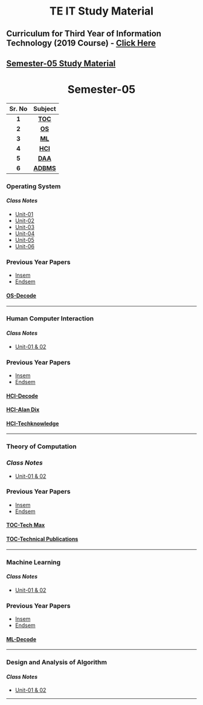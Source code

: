 <h1 id="teit" align="center">TE IT Study Material</h1>

## Curriculum for Third Year of Information Technology (2019 Course) - [Click Here](https://drive.google.com/file/d/1JU0cGm9Ke110HEJLuaxi2hO1fmOEt47h/view)

## [Semester-05 Study Material](#Semester-05)

<h1 id="Semester-05" align="center">Semester-05</h1>

| **Sr. No** |     **Subject**     |
| :--------: | :-----------------: |
|   **1**    |   **[TOC](#TOC)**   |
|   **2**    |    **[OS](#OS)**    |
|   **3**    |    **[ML](#ML)**    |
|   **4**    |   **[HCI](#HCI)**   |
|   **5**    |   **[DAA](#DAA)**   |
|   **6**    | **[ADBMS](#ADBMS)** |

<h3 id='OS'>Operating System</h3>

#### _Class Notes_

- [Unit-01](https://drive.google.com/drive/folders/10RGFxDsu85yJybzjgMyh1z4AU8GuHmWF)
- [Unit-02](https://drive.google.com/drive/folders/1eBuOZJF79RC4rjSF6zlPhJGahW1zc9OZ)
- [Unit-03](https://drive.google.com/drive/folders/1JNdF1tQC05qDb3Lx_P89aM7CjMs1kzJm)
- [Unit-04](https://drive.google.com/drive/folders/1fVG4VoliRXxNOrwOINvhbqQTYJOznkvk)
- [Unit-05](https://drive.google.com/drive/folders/1yT0G_oziaPozZkDGEPbNn1LiQBgHISCq)
- [Unit-06](https://drive.google.com/drive/folders/1HeFSYyGaeLBv5y2A-Co2ani5HZMTBshr)

### Previous Year Papers

- [Insem](https://drive.google.com/drive/folders/12EVtlUCOijs-BPQAKEqGVTEaGYTZ5uGl)
- [Endsem](https://drive.google.com/drive/folders/1v-bYVV4w9EftTbOdcxsolTp200FdZTcZ)

#### [OS-Decode](https://drive.google.com/drive/folders/1kz4_sKMtytRWWaEa3DwGrJsi4mWXZz5k)

<hr>

<h3 id='HCI'>Human Computer Interaction</h3>

#### _Class Notes_

- [Unit-01 & 02](https://drive.google.com/drive/folders/1WIqK1LR7BhUjEKMRZcOOufH8RK_ebEnm)

<!-- - [Unit-02](https://drive.google.com/drive/folders/1eBuOZJF79RC4rjSF6zlPhJGahW1zc9OZ)
- [Unit-03](https://drive.google.com/drive/folders/1JNdF1tQC05qDb3Lx_P89aM7CjMs1kzJm)
- [Unit-04](https://drive.google.com/drive/folders/1fVG4VoliRXxNOrwOINvhbqQTYJOznkvk)
- [Unit-05](https://drive.google.com/drive/folders/1yT0G_oziaPozZkDGEPbNn1LiQBgHISCq)
- [Unit-06](https://drive.google.com/drive/folders/1HeFSYyGaeLBv5y2A-Co2ani5HZMTBshr) -->

### Previous Year Papers

- [Insem](https://drive.google.com/drive/folders/12EVtlUCOijs-BPQAKEqGVTEaGYTZ5uGl)
- [Endsem](https://drive.google.com/drive/folders/1v-bYVV4w9EftTbOdcxsolTp200FdZTcZ)

#### [HCI-Decode](https://drive.google.com/drive/folders/1HSKPQmwXpKIIZB5BykfmY7ZWQcoCRcDq)

#### [HCI-Alan Dix](https://drive.google.com/file/d/13dDzbIXOFzGzvCevUsHoRToZclgyxHn9/)

#### [HCI-Techknowledge](https://drive.google.com/file/d/13dDzbIXOFzGzvCevUsHoRToZclgyxHn9/)

<hr>

<h3 id='TOC'>Theory of Computation</h3>

<!-- #### _Class Notes_

- [Unit-01](https://drive.google.com/drive/folders/10RGFxDsu85yJybzjgMyh1z4AU8GuHmWF)
- [Unit-02](https://drive.google.com/drive/folders/1eBuOZJF79RC4rjSF6zlPhJGahW1zc9OZ)
- [Unit-03](https://drive.google.com/drive/folders/1JNdF1tQC05qDb3Lx_P89aM7CjMs1kzJm)
- [Unit-04](https://drive.google.com/drive/folders/1fVG4VoliRXxNOrwOINvhbqQTYJOznkvk)
- [Unit-05](https://drive.google.com/drive/folders/1yT0G_oziaPozZkDGEPbNn1LiQBgHISCq)
- [Unit-06](https://drive.google.com/drive/folders/1HeFSYyGaeLBv5y2A-Co2ani5HZMTBshr) -->

### _Class Notes_

- [Unit-01 & 02](https://drive.google.com/drive/folders/1w_R0UJhwiYxFfE618BAnbx9ix7o4I7-A)

### Previous Year Papers

- [Insem](https://drive.google.com/drive/folders/12gaRvwux43ImiX8OkgU0gu67p_yU_NA9)
- [Endsem](https://drive.google.com/drive/folders/12ixEjEIxVCjUb6s14K654rNRFF9nPDI3)

#### [TOC-Tech Max](https://drive.google.com/file/d/15l8WqE49ZYJp2WpsIZHoeCNkDE44QT3D/)

#### [TOC-Technical Publications](https://drive.google.com/file/d/15TFeN859r_Bk02NicNettW3wQPTA8mYr/)

<hr>

<h3 id='ML'>Machine Learning</h3>

#### _Class Notes_

- [Unit-01 & 02](https://drive.google.com/drive/folders/1D4X7A6d5uR4vqqPRDOiHFeGodxYd583V)

<!-- - [Unit-02](https://drive.google.com/drive/folders/1eBuOZJF79RC4rjSF6zlPhJGahW1zc9OZ)
- [Unit-03](https://drive.google.com/drive/folders/1JNdF1tQC05qDb3Lx_P89aM7CjMs1kzJm)
- [Unit-04](https://drive.google.com/drive/folders/1fVG4VoliRXxNOrwOINvhbqQTYJOznkvk)
- [Unit-05](https://drive.google.com/drive/folders/1yT0G_oziaPozZkDGEPbNn1LiQBgHISCq)
- [Unit-06](https://drive.google.com/drive/folders/1HeFSYyGaeLBv5y2A-Co2ani5HZMTBshr) -->

### Previous Year Papers

- [Insem](https://drive.google.com/drive/folders/18f3A2UNV4snAB2Xeauty5s6jMVklIyq-)
- [Endsem](https://drive.google.com/drive/folders/1YW1eMvtzQLo68j0re6H5HJJr0nuKCCCC)

#### [ML-Decode](https://drive.google.com/drive/folders/1IfFWTzVsodsw17fmvn4Lzs5eRBC-bhBB)

<hr>
<h3 id='DAA'>Design and Analysis of Algorithm</h3>

#### _Class Notes_

- [Unit-01 & 02](https://drive.google.com/drive/folders/1n6DiVtVoWxYAwPgAo4CKtRGRfSQxLuqM)

<!-- - [Unit-02](https://drive.google.com/drive/folders/1eBuOZJF79RC4rjSF6zlPhJGahW1zc9OZ)
- [Unit-03](https://drive.google.com/drive/folders/1JNdF1tQC05qDb3Lx_P89aM7CjMs1kzJm)
- [Unit-04](https://drive.google.com/drive/folders/1fVG4VoliRXxNOrwOINvhbqQTYJOznkvk)
- [Unit-05](https://drive.google.com/drive/folders/1yT0G_oziaPozZkDGEPbNn1LiQBgHISCq)
- [Unit-06](https://drive.google.com/drive/folders/1HeFSYyGaeLBv5y2A-Co2ani5HZMTBshr) -->

<hr>
